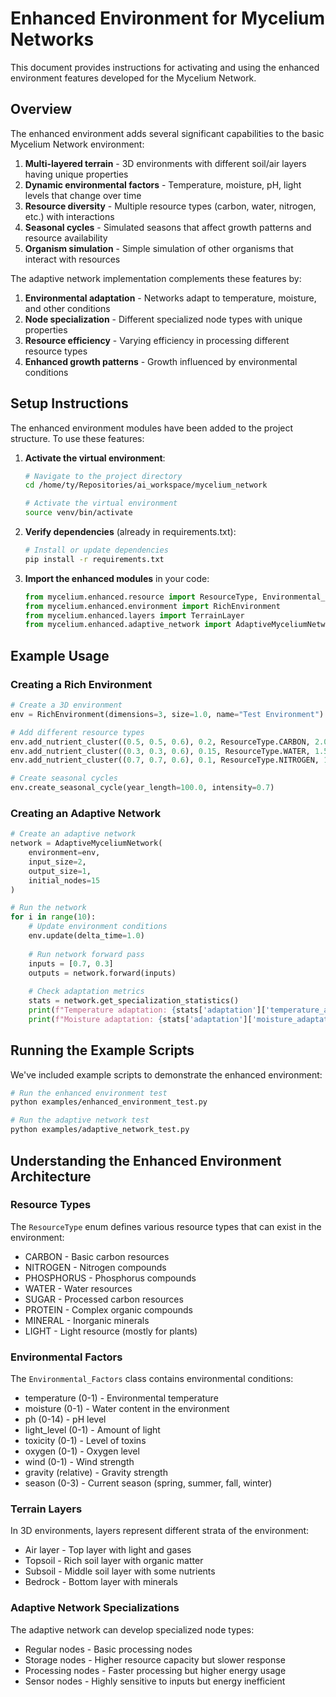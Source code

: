 # Enhanced Environment for Mycelium Networks

This document provides instructions for activating and using the enhanced environment features developed for the Mycelium Network.

## Overview

The enhanced environment adds several significant capabilities to the basic Mycelium Network environment:

1. **Multi-layered terrain** - 3D environments with different soil/air layers having unique properties
2. **Dynamic environmental factors** - Temperature, moisture, pH, light levels that change over time
3. **Resource diversity** - Multiple resource types (carbon, water, nitrogen, etc.) with interactions
4. **Seasonal cycles** - Simulated seasons that affect growth patterns and resource availability
5. **Organism simulation** - Simple simulation of other organisms that interact with resources

The adaptive network implementation complements these features by:

1. **Environmental adaptation** - Networks adapt to temperature, moisture, and other conditions
2. **Node specialization** - Different specialized node types with unique properties
3. **Resource efficiency** - Varying efficiency in processing different resource types
4. **Enhanced growth patterns** - Growth influenced by environmental conditions

## Setup Instructions

The enhanced environment modules have been added to the project structure. To use these features:

1. **Activate the virtual environment**:
   ```bash
   # Navigate to the project directory
   cd /home/ty/Repositories/ai_workspace/mycelium_network

   # Activate the virtual environment
   source venv/bin/activate
   ```

2. **Verify dependencies** (already in requirements.txt):
   ```bash
   # Install or update dependencies
   pip install -r requirements.txt
   ```

3. **Import the enhanced modules** in your code:
   ```python
   from mycelium.enhanced.resource import ResourceType, Environmental_Factors
   from mycelium.enhanced.environment import RichEnvironment
   from mycelium.enhanced.layers import TerrainLayer
   from mycelium.enhanced.adaptive_network import AdaptiveMyceliumNetwork
   ```

## Example Usage

### Creating a Rich Environment

```python
# Create a 3D environment
env = RichEnvironment(dimensions=3, size=1.0, name="Test Environment")

# Add different resource types
env.add_nutrient_cluster((0.5, 0.5, 0.6), 0.2, ResourceType.CARBON, 2.0)
env.add_nutrient_cluster((0.3, 0.3, 0.6), 0.15, ResourceType.WATER, 1.5)
env.add_nutrient_cluster((0.7, 0.7, 0.6), 0.1, ResourceType.NITROGEN, 1.0)

# Create seasonal cycles
env.create_seasonal_cycle(year_length=100.0, intensity=0.7)
```

### Creating an Adaptive Network

```python
# Create an adaptive network
network = AdaptiveMyceliumNetwork(
    environment=env,
    input_size=2,
    output_size=1,
    initial_nodes=15
)

# Run the network
for i in range(10):
    # Update environment conditions
    env.update(delta_time=1.0)
    
    # Run network forward pass
    inputs = [0.7, 0.3]
    outputs = network.forward(inputs)
    
    # Check adaptation metrics
    stats = network.get_specialization_statistics()
    print(f"Temperature adaptation: {stats['adaptation']['temperature_adaptation']:.3f}")
    print(f"Moisture adaptation: {stats['adaptation']['moisture_adaptation']:.3f}")
```

## Running the Example Scripts

We've included example scripts to demonstrate the enhanced environment:

```bash
# Run the enhanced environment test
python examples/enhanced_environment_test.py

# Run the adaptive network test
python examples/adaptive_network_test.py
```

## Understanding the Enhanced Environment Architecture

### Resource Types

The `ResourceType` enum defines various resource types that can exist in the environment:

- CARBON - Basic carbon resources
- NITROGEN - Nitrogen compounds
- PHOSPHORUS - Phosphorus compounds
- WATER - Water resources
- SUGAR - Processed carbon resources
- PROTEIN - Complex organic compounds
- MINERAL - Inorganic minerals
- LIGHT - Light resource (mostly for plants)

### Environmental Factors

The `Environmental_Factors` class contains environmental conditions:

- temperature (0-1) - Environmental temperature
- moisture (0-1) - Water content in the environment
- ph (0-14) - pH level
- light_level (0-1) - Amount of light
- toxicity (0-1) - Level of toxins
- oxygen (0-1) - Oxygen level
- wind (0-1) - Wind strength
- gravity (relative) - Gravity strength
- season (0-3) - Current season (spring, summer, fall, winter)

### Terrain Layers

In 3D environments, layers represent different strata of the environment:

- Air layer - Top layer with light and gases
- Topsoil - Rich soil layer with organic matter
- Subsoil - Middle soil layer with some nutrients
- Bedrock - Bottom layer with minerals

### Adaptive Network Specializations

The adaptive network can develop specialized node types:

- Regular nodes - Basic processing nodes
- Storage nodes - Higher resource capacity but slower response
- Processing nodes - Faster processing but higher energy usage
- Sensor nodes - Highly sensitive to inputs but energy inefficient
